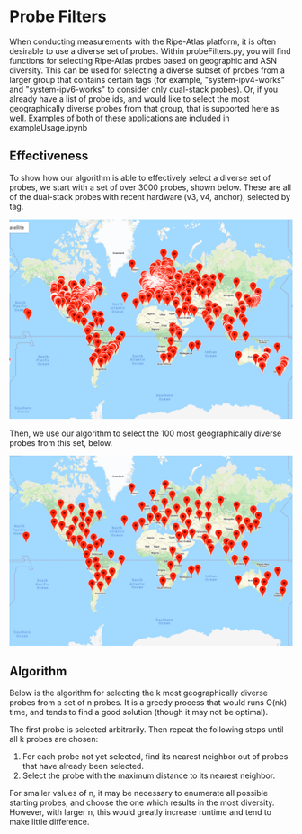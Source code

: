 # Probe Filters
When conducting measurements with the Ripe-Atlas platform, it is often desirable 
to use a diverse set of probes. Within probeFilters.py, you will find functions for selecting Ripe-Atlas probes based on geographic and ASN diversity. 
This can be used for selecting a diverse subset of probes from a larger group that contains certain tags (for example, "system-ipv4-works" and "system-ipv6-works" to consider only dual-stack probes). Or, if you already have a list of probe ids, and would like to select the most geographically diverse probes from that group, that is supported here as well. Examples of both of these applications are included in exampleUsage.ipynb
## Effectiveness
To show how our algorithm is able to effectively select a diverse set of probes, we start with a set of over 3000 probes, shown below. These are all of the dual-stack probes with recent hardware (v3, v4, anchor), selected by tag.

![All eligible probes](./images/all_probes.png)

Then, we use our algorithm to select the 100 most geographically diverse probes from this set, below.

![100 most diverse probes](./images/diverse_100_probes.png)

## Algorithm

Below is the algorithm for selecting the k most geographically diverse probes from a set of n probes. It is a greedy process that would runs O(nk) time, and tends to find a good solution (though it may not be optimal). 

The first probe is selected arbitrarily. Then repeat the following steps until all k probes are chosen:
1. For each probe not yet selected, find its nearest neighbor out of probes that have already been selected. 
2. Select the probe with the maximum distance to its nearest neighbor. 

For smaller values of n, it may be necessary to enumerate all possible starting probes, and choose the one which results in the most diversity. However, with larger n, this would greatly increase runtime and tend to make little difference. 
